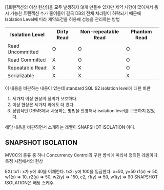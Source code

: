 [[트랜잭션의 이상 현상]]을 모두 발생하지 않게 만들수 있지만 제약 사항이 많아져서 동시 가능한 트랜잭션 수가 줄어들어 결국 DB의 전체 처리량이 하락되기 때문에 Isolation Level에 따라 제약조건을 허용해 성능을 관리하는 방법

| Isolation Level | Dirty Read | Non-repeatable Read | Phantom Read |
| ----------------| ---------- | --------------------| ------------ |
| Read Uncommitted|     O      | O| O |
| Read Committed  |X | O | O
| Repeatable Read |X | X | O |
| Serializable    |X| X | X |

이 내용을 비판하는 내용이 있는데
standard SQL 92 isolation level에 대한 비판

1. 세가지 이상 현상의 정의가 모호하다.
2. 이상 현상은 세가지 외에도 더 있다.
3. 상업적인 DBMS에서 사용하는 방법을 반영해서 isolation level를 구분하지 않았다.

해당 내용을 비판하면서 소개하는 레벨이 SNAPSHOT ISOLATION 이다.

## SNAPSHOT ISOLATION
MVCC의 종류 중 하나
Concurrency Control의 구현 방식에 따라서 정의된 레벨이다.
특정 시점에서의 현상

EX) tx1 : x가 y에 40을 이체한다. tx2: y에 100을 입금한다. x=50, y=50
r1(x) => 50, w1(x) => 10, r2(y) => 50, w2(y) => 150, c2, r1(y) => 50, w1(y) => 90
SNAPSHOT ISOLATION은 해당 스케주